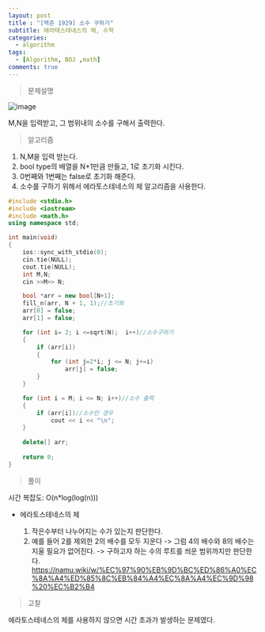 ```yaml
---
layout: post
title : "[백준 1929] 소수 구하기"
subtitle: 에라테스테네스의 체, 수학
categories:
  - algorithm
tags:
  - [Algorithm, BOJ ,math]
comments: true
---
```


> 문제설명   

![image](https://user-images.githubusercontent.com/55472510/113498559-f1180800-9548-11eb-8b88-2fb761a51582.png)

M,N을 입력받고, 그 범위내의 소수를 구해서 출력한다.

> 알고리즘 
1. N,M을 입력 받는다.
2. bool type의 배열을 N+1만큼 만들고, 1로 초기화 시킨다.
3. 0번째와 1번째는 false로 초기화 해준다.
4. 소수를 구하기 위해서 에라토스테네스의 체 알고리즘을 사용한다. 

```cpp
#include <stdio.h>
#include <iostream>
#include <math.h>
using namespace std;

int main(void)
{
	ios::sync_with_stdio(0);
	cin.tie(NULL);
	cout.tie(NULL);
	int M,N;
	cin >>M>> N;

	bool *arr = new bool[N+1];
	fill_n(arr, N + 1, 1);//초기화
	arr[0] = false;
	arr[1] = false;

	for (int i= 2; i <=sqrt(N);  i++)//소수구하기
	{
		if (arr[i])
		{
			for (int j=2*i; j <= N; j+=i)
				arr[j] = false;
		}
	}

	for (int i = M; i <= N; i++)//소수 출력
	{
		if (arr[i])//소수인 경우
			cout << i << "\n";
	}
	
	delete[] arr;
	
	return 0;
}
```
> 풀이   

 시간 복잡도: O(n*log(log(n)))
 - 에라토스테네스의 체   

    1. 작은수부터 나누어지는 수가 있는지 판단한다.
    2. 예를 들어 2를 제외한 2의 배수를 모두 지운다 -> 그럼 4의 배수와 8의 배수는 지울 필요가 없어진다. -> 구하고자 하는 수의 루트를 씌운 범위까지만 판단한다. 
    <https://namu.wiki/w/%EC%97%90%EB%9D%BC%ED%86%A0%EC%8A%A4%ED%85%8C%EB%84%A4%EC%8A%A4%EC%9D%98%20%EC%B2%B4>

> 고찰       

에라토스테네스의 체를 사용하지 않으면 시간 초과가 발생하는 문제였다. 
